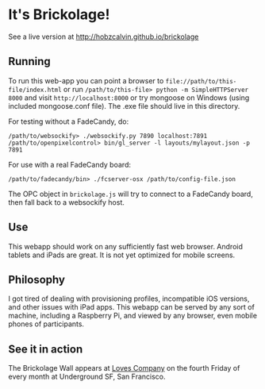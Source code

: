 # It's Brickolage!

See a live version at http://hobzcalvin.github.io/brickolage

## Running
To run this web-app you can point a browser to `file://path/to/this-file/index.html`
or run `/path/to/this-file> python -m SimpleHTTPServer 8000`
and visit `http://localhost:8000`
or try mongoose on Windows (using included mongoose.conf file). The .exe file should live in this directory.

For testing without a FadeCandy, do:
```
/path/to/websockify> ./websockify.py 7890 localhost:7891
/path/to/openpixelcontrol> bin/gl_server -l layouts/mylayout.json -p 7891
```

For use with a real FadeCandy board:
```
/path/to/fadecandy/bin> ./fcserver-osx /path/to/config-file.json
```

The OPC object in `brickolage.js` will try to connect to a FadeCandy board, then fall back to a websockify host.

## Use
This webapp should work on any sufficiently fast web browser.
Android tablets and iPads are great. It is not yet optimized for mobile screens.

## Philosophy
I got tired of dealing with provisioning profiles, incompatible iOS versions, and other issues with iPad apps. This webapp can be served by any sort of machine, including a Raspberry Pi, and viewed by any browser, even mobile phones of participants.

## See it in action
The Brickolage Wall appears at [Loves Company](https://www.facebook.com/lovescompany/) on the fourth Friday of every month at Underground SF, San Francisco.
